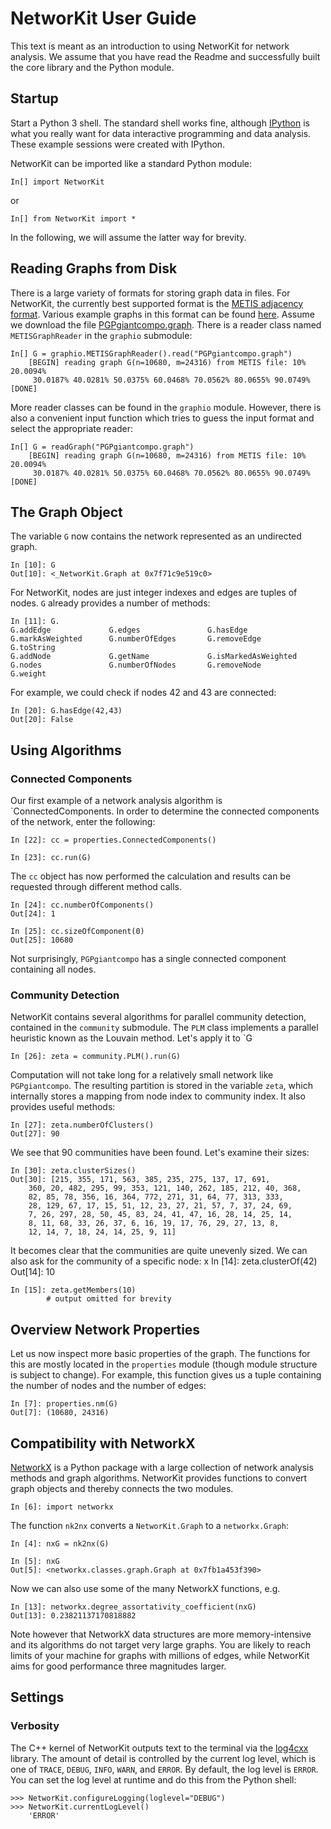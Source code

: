 # NetworKit User Guide

This text is meant as an introduction to using NetworKit for network analysis. We assume that you have read the Readme and successfully built the core library and the Python module.


## Startup

Start a Python 3 shell. The standard shell works fine, although [IPython](http://ipython.org/) is what you really want for data interactive programming and data analysis. These example sessions were created with IPython.

NetworKit can be imported like a standard Python module:

	In[] import NetworKit

or

	In[] from NetworKit import *

In the following, we will assume the latter way for brevity.

## Reading Graphs from Disk

There is a large variety of formats for storing graph data in files. For NetworKit, the currently best supported format is the [METIS adjacency format](http://people.sc.fsu.edu/~jburkardt/data/metis_graph/metis_graph.html). Various example graphs in this format can be found [here](http://www.cc.gatech.edu/dimacs10/downloads.shtml). Assume we download the file [PGPgiantcompo.graph](http://www.cc.gatech.edu/dimacs10/archive/data/clustering/PGPgiantcompo.graph.bz2). There is a reader class named `METISGraphReader` in the `graphio` submodule:

	In[] G = graphio.METISGraphReader().read("PGPgiantcompo.graph")
		[BEGIN] reading graph G(n=10680, m=24316) from METIS file: 10% 20.0094%
		 30.0187% 40.0281% 50.0375% 60.0468% 70.0562% 80.0655% 90.0749% [DONE]

More reader classes can be found in the `graphio` module. However, there is also a convenient input function which tries to guess the input format and select the appropriate reader:

	In[] G = readGraph("PGPgiantcompo.graph")
		[BEGIN] reading graph G(n=10680, m=24316) from METIS file: 10% 20.0094%
		 30.0187% 40.0281% 50.0375% 60.0468% 70.0562% 80.0655% 90.0749% [DONE]

## The Graph Object

The variable `G` now contains the network represented as an undirected graph.

	In [10]: G
	Out[10]: <_NetworKit.Graph at 0x7f71c9e519c0>


For NetworKit, nodes are just integer indexes and edges are tuples of nodes. `G` already provides a number of methods:

	In [11]: G.
	G.addEdge             G.edges               G.hasEdge
	G.markAsWeighted      G.numberOfEdges       G.removeEdge          G.toString            
	G.addNode             G.getName             G.isMarkedAsWeighted
	G.nodes               G.numberOfNodes       G.removeNode          G.weight 

For example, we could check if nodes 42 and 43 are connected:

	In [20]: G.hasEdge(42,43)
	Out[20]: False


## Using Algorithms

### Connected Components

Our first example of a network analysis algorithm is `ConnectedComponents. In order to determine the connected components of the network, enter the following:

	In [22]: cc = properties.ConnectedComponents()

	In [23]: cc.run(G)

The `cc` object has now performed the calculation and results can be requested through different method calls.

	In [24]: cc.numberOfComponents()
	Out[24]: 1

	In [25]: cc.sizeOfComponent(0)
	Out[25]: 10680

Not surprisingly, `PGPgiantcompo` has a single connected component containing all nodes.


### Community Detection

NetworKit contains several algorithms for parallel community detection, contained in the `community` submodule. The `PLM` class implements a parallel heuristic known as the Louvain method. Let's apply it to `G

	In [26]: zeta = community.PLM().run(G)

Computation will not take long for a relatively small network like `PGPgiantcompo`. The resulting partition is stored in the variable `zeta`, which internally stores a mapping from node index to community index. It also provides useful methods:

	In [27]: zeta.numberOfClusters()
	Out[27]: 90

We see that 90 communities have been found. Let's examine their sizes:

	In [30]: zeta.clusterSizes()
	Out[30]: [215, 355, 171, 563, 385, 235, 275, 137, 17, 691,
	 	360, 20, 482, 295, 99, 353, 121, 140, 262, 185, 212, 40, 368,
		82, 85, 78, 356, 16, 364, 772, 271, 31, 64, 77, 313, 333,
	   	28, 129, 67, 17, 15, 51, 12, 23, 27, 21, 57, 7, 37, 24, 69,
	    7, 26, 297, 28, 50, 45, 83, 24, 41, 47, 16, 28, 14, 25, 14,
	    8, 11, 68, 33, 26, 37, 6, 16, 19, 17, 76, 29, 27, 13, 8,
	    12, 14, 7, 18, 24, 14, 25, 9, 11]

It becomes clear that the communities are quite unevenly sized. We can also ask for the community of a specific node:
x
	In [14]: zeta.clusterOf(42)
	Out[14]: 10

	In [15]: zeta.getMembers(10)
			# output omitted for brevity


## Overview Network Properties

Let us now inspect more basic properties of the graph. The functions for this are mostly located in the `properties` module (though module structure is subject to change). For example, this function gives us a tuple containing the number of nodes and the number of edges:

	In [7]: properties.nm(G)
	Out[7]: (10680, 24316)


## Compatibility with NetworkX

[NetworkX](http://networkx.github.io/) is a Python package with a large collection of network analysis methods and graph algorithms. NetworKit provides functions to convert graph objects and thereby connects the two modules.


	In [6]: import networkx

The function `nk2nx` converts a `NetworKit.Graph` to a `networkx.Graph`:

	In [4]: nxG = nk2nx(G)

	In [5]: nxG
	Out[5]: <networkx.classes.graph.Graph at 0x7fb1a453f390>


Now we can also use some of the many NetworkX functions, e.g.

	In [13]: networkx.degree_assortativity_coefficient(nxG)
	Out[13]: 0.23821137170818882

Note however that NetworkX data structures are more memory-intensive and its algorithms do not target very large graphs. You are likely to reach limits of your machine for graphs with millions of edges, while NetworKit aims for good performance three magnitudes larger.


## Settings

### Verbosity

The C++ kernel of NetworKit outputs text to the terminal via the [log4cxx](http://logging.apache.org/log4cxx/) library. The amount of detail is controlled by the current log level, which is one of `TRACE`, `DEBUG`, `INFO`, `WARN`, and `ERROR`. By default, the log level is `ERROR`. You can set the log level at runtime and do this from the Python shell:

	>>> NetworKit.configureLogging(loglevel="DEBUG")
	>>> NetworKit.currentLogLevel()
		'ERROR'

